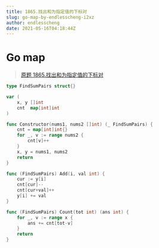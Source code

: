 ```yaml
---
title: 1865.找出和为指定值的下标对
slug: go-map-by-endlesscheng-i2xz
author: endlesscheng
date: 2021-05-16T04:18:44Z
---
```

# Go map
 
> [原题 1865.找出和为指定值的下标对](https://leetcode.cn/problems/finding-pairs-with-a-certain-sum)
```go
type FindSumPairs struct{}

var (
	x, y []int
	cnt  map[int]int
)

func Constructor(nums1, nums2 []int) (_ FindSumPairs) {
	cnt = map[int]int{}
	for _, v := range nums2 {
		cnt[v]++
	}
	x, y = nums1, nums2
	return
}

func (FindSumPairs) Add(i, val int) {
	cur := y[i]
	cnt[cur]--
	cnt[cur+val]++
	y[i] += val
}

func (FindSumPairs) Count(tot int) (ans int) {
	for _, v := range x {
		ans += cnt[tot-v]
	}
	return
}
```
